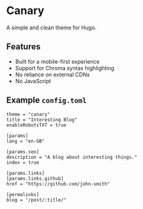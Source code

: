 # Canary
A simple and clean theme for Hugo.

## Features
- Built for a mobile-first experience
- Support for Chroma syntax highlighting
- No reliance on external CDNs
- No JavaScript

## Example `config.toml`

```
theme = "canary"
title = "Interesting Blog"
enableRobotsTXT = true

[params]
lang = "en-GB"

[params.seo]
description = "A blog about interesting things."
index = true

[params.links]
[params.links.github]
href = "https://github.com/john-smith"

[permalinks]
blog = "/post/:title/"
```